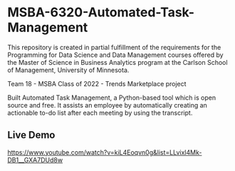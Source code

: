 # MSBA-6320-Automated-Task-Management
This repository is created in partial fulfillment of the requirements for the Programming for Data Science and Data Management courses offered by the Master of Science in Business Analytics program at the Carlson School of Management, University of Minnesota.

Team 18 - MSBA Class of 2022 - Trends Marketplace project 

Built Automated Task Management, a Python-based tool which is open source and free. It assists an employee by automatically creating an actionable to-do list after each meeting by using the transcript.

## Live Demo
https://www.youtube.com/watch?v=kiL4Eoqvn0g&list=LLvixl4Mk-DB1__GXA7DUd8w

